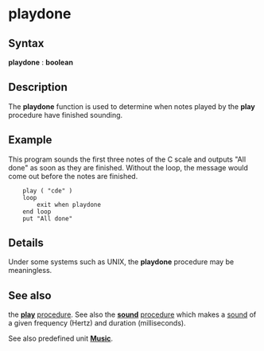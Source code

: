 
# playdone

## Syntax
**playdone** : **boolean**

## Description
The **playdone** function is used to determine when notes played by the **play** procedure have finished sounding.


## Example
This program sounds the first three notes of the C scale and outputs "All done" as soon as they are finished. Without the loop, the message would come out before the notes are finished.

        play ( "cde" )
        loop
            exit when playdone
        end loop
        put "All done"
## Details
Under some systems such as UNIX, the **playdone** procedure may be meaningless.


## See also
the **[play](play.html)** [procedure](procedure.html). See also the **[sound](sound.html)** [procedure](procedure.html) which makes a [sound](sound.html) of a given frequency (Hertz) and duration (milliseconds).

See also predefined unit **[Music](musicmodule.html)**.

